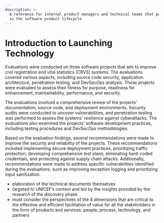 ```yaml
---
description: >-
  A reference for internal product managers and technical teams that participate
  in the software product lifecycle
---
```


# Introduction to Launching Technology

Evaluations were conducted on three software projects that aim to improve civil registration and vital statistics (CRVS) systems. The evaluations covered various aspects, including source code security, application architecture, penetration testing, and DevSecOps analysis. These projects were evaluated to assess their fitness for purpose, readiness for enhancement, maintainability, performance, and security.

The evaluations involved a comprehensive review of the projects' documentation, source code, and deployment environments. Security audits were conducted to uncover vulnerabilities, and penetration testing was performed to assess the systems' resilience against cyberattacks. The evaluations also examined the projects' software development practices, including testing procedures and DevSecOps methodologies.

Based on the evaluation findings, several recommendations were made to improve the security and reliability of the projects. These recommendations included implementing secure deployment practices, prioritizing traffic protection, developing comprehensive test plans, eliminating hard-coded credentials, and protecting against supply chain attacks. Additionally, recommendations were made to address specific vulnerabilities identified during the evaluations, such as improving exception logging and prioritizing input sanitization.

* elaboration of the technical documents themselves
* targeted to UNICEF’s context and led by the insights provided by the research of the discovery phase
* must consider the perspectives of the 4 dimensions that are critical to the effective and efficient facilitation of value for all the stakeholders in the form of products and services: people, process, technology, and partners

